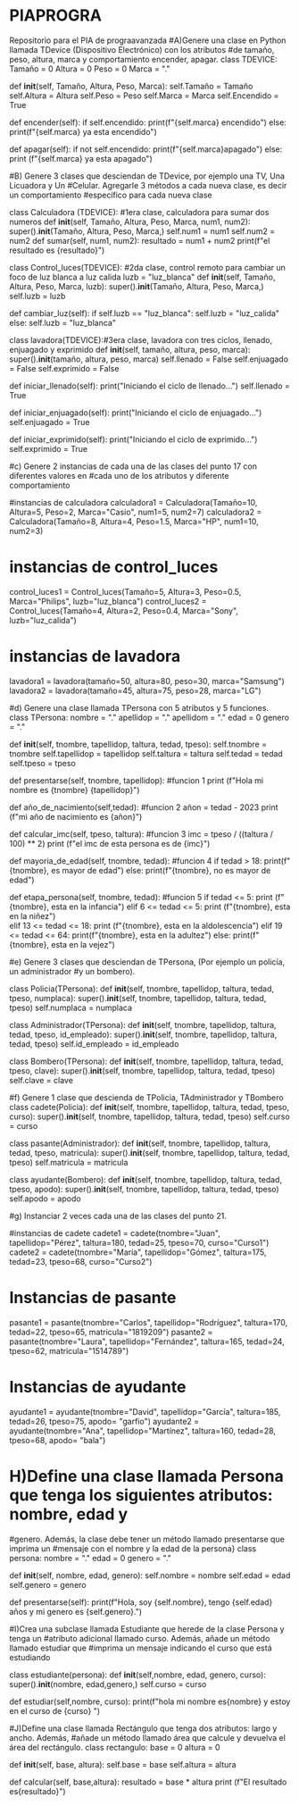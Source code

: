 # PIAPROGRA
Repositorio para el PIA de prograavanzada
#A)Genere una clase en Python llamada TDevice (Dispositivo Electrónico) con los atributos 
  #de tamaño, peso, altura, marca y comportamiento encender, apagar. 
class TDEVICE:
  Tamaño = 0
  Altura = 0 
  Peso = 0
  Marca = "."
  
  def __init__(self, Tamaño, Altura, Peso, Marca):
   self.Tamaño = Tamaño
   self.Altura = Altura
   self.Peso = Peso
   self.Marca = Marca
   self.Encendido = True
  
  def encender(self):
    if self.encendido:
        print(f"{self.marca} encendido")
    else:
        print(f"{self.marca} ya esta encendido")
  
  def apagar(self):
    if not self.encendido:
        print(f"{self.marca}apagado")
    else:
        print (f"{self.marca} ya esta apagado")


#B) Genere 3 clases que desciendan de TDevice, por ejemplo una TV, Una Licuadora y Un 
#Celular. Agregarle 3 métodos a cada nueva clase, es decir un comportamiento 
#específico para cada nueva clase

class Calculadora (TDEVICE):  #1era clase, calculadora para sumar dos numeros
 def __init__(self, Tamaño, Altura, Peso, Marca, num1, num2):
    super().__init__(Tamaño, Altura, Peso, Marca,)
    self.num1 = num1
    self.num2 = num2
 def sumar(self, num1, num2):
        resultado = num1 + num2
        print(f"el resultado es {resultado}")  
 
class Control_luces(TDEVICE): #2da clase, control remoto para cambiar un foco de luz blanca a luz calida
 luzb = "luz_blanca"
 def __init__(self, Tamaño, Altura, Peso, Marca, luzb):
  super().__init__(Tamaño, Altura, Peso, Marca,)
  self.luzb = luzb
 
 def cambiar_luz(self):
  if self.luzb == "luz_blanca":
     self.luzb = "luz_calida"
  else:
     self.luzb = "luz_blanca"


class lavadora(TDEVICE):#3era clase, lavadora con tres ciclos, llenado, enjuagado y exprimido
 def __init__(self, tamaño, altura, peso, marca):
   super().__init__(tamaño, altura, peso, marca)
   self.llenado = False
   self.enjuagado = False
   self.exprimido = False
 
 def iniciar_llenado(self):
    print("Iniciando el ciclo de llenado...")
    self.llenado = True
 
 def iniciar_enjuagado(self):
     print("Iniciando el ciclo de enjuagado...")
     self.enjuagado = True
 
 def iniciar_exprimido(self):
     print("Iniciando el ciclo de exprimido...")
     self.exprimido = True


#c) Genere 2 instancias de cada una de las clases del punto 17 con diferentes valores en 
#cada uno de los atributos y diferente comportamiento

#instancias de calculadora
calculadora1 = Calculadora(Tamaño=10, Altura=5, Peso=2, Marca="Casio", num1=5, num2=7)
calculadora2 = Calculadora(Tamaño=8, Altura=4, Peso=1.5, Marca="HP", num1=10, num2=3)

# instancias de control_luces
control_luces1 = Control_luces(Tamaño=5, Altura=3, Peso=0.5, Marca="Philips", luzb="luz_blanca")
control_luces2 = Control_luces(Tamaño=4, Altura=2, Peso=0.4, Marca="Sony", luzb="luz_calida")

# instancias de lavadora
lavadora1 = lavadora(tamaño=50, altura=80, peso=30, marca="Samsung")
lavadora2 = lavadora(tamaño=45, altura=75, peso=28, marca="LG")



#d) Genere una clase llamada TPersona con 5 atributos y 5 funciones.  
class TPersona:
 nombre = "."
 apellidop = "."
 apellidom = "."
 edad = 0
 genero = "."

 def __init__(self, tnombre, tapellidop, taltura, tedad, tpeso):
   self.tnombre = tnombre
   self.tapellidop = tapellidop
   self.taltura = taltura
   self.tedad = tedad
   self.tpeso = tpeso
  
 def presentarse(self, tnombre, tapellidop): #funcion 1
   print (f"Hola mi nombre es {tnombre} {tapellidop}")

 def año_de_nacimiento(self,tedad): #funcion 2
   añon = tedad - 2023
   print (f"mi año de nacimiento es {añon}")

 def calcular_imc(self, tpeso, taltura): #funcion 3
   imc = tpeso / ((taltura / 100) ** 2)
   print (f"el imc de esta persona es de {imc}")

 def mayoria_de_edad(self, tnombre, tedad): #funcion 4
   if tedad > 18:
    print(f"{tnombre}, es mayor de edad")
   else:
    print(f"{tnombre}, no es mayor de edad")
   
 def etapa_persona(self, tnombre, tedad): #funcion 5
   if tedad <= 5:
    print (f"{tnombre}, esta en la infancia")
   elif 6 <= tedad <= 5:
    print (f"{tnombre}, esta en la niñez")   
   elif 13 <= tedad <= 18:
    print (f"{tnombre}, esta en la aldolescencia")
   elif 19 <= tedad <= 64:
    print(f"{tnombre}, esta en la adultez")
   else:
     print(f"{tnombre}, esta en la vejez")


#e) Genere 3 clases que desciendan de TPersona, (Por ejemplo un policía, un administrador 
#y un bombero).
     
class Policia(TPersona):
 def __init__(self, tnombre, tapellidop, taltura, tedad, tpeso, numplaca):
   super().__init__(self, tnombre, tapellidop, taltura, tedad, tpeso)
   self.numplaca = numplaca
    

class Administrador(TPersona):
 def __init__(self, tnombre, tapellidop, taltura, tedad, tpeso, id_empleado):
   super().__init__(self, tnombre, tapellidop, taltura, tedad, tpeso)
   self.id_empleado = id_empleado

class Bombero(TPersona):
  def __init__(self, tnombre, tapellidop, taltura, tedad, tpeso, clave):
   super().__init__(self, tnombre, tapellidop, taltura, tedad, tpeso)
   self.clave = clave
  


     
#f) Genere 1 clase que descienda de TPolicia, TAdministrador y TBombero
class cadete(Policia):
 def __init__(self, tnombre, tapellidop, taltura, tedad, tpeso, curso):
   super().__init__(self, tnombre, tapellidop, taltura, tedad, tpeso)
   self.curso = curso
    
class pasante(Administrador):
 def __init__(self, tnombre, tapellidop, taltura, tedad, tpeso, matricula):
   super().__init__(self, tnombre, tapellidop, taltura, tedad, tpeso)
   self.matricula = matricula

class ayudante(Bombero):
  def __init__(self, tnombre, tapellidop, taltura, tedad, tpeso, apodo):
   super().__init__(self, tnombre, tapellidop, taltura, tedad, tpeso)
   self.apodo = apodo


#g) Instanciar 2 veces cada una de las clases del punto 21.

#instancias de cadete
cadete1 = cadete(tnombre="Juan", tapellidop="Pérez", taltura=180, tedad=25, tpeso=70, curso="Curso1")
cadete2 = cadete(tnombre="María", tapellidop="Gómez", taltura=175, tedad=23, tpeso=68, curso="Curso2")

# Instancias de pasante
pasante1 = pasante(tnombre="Carlos", tapellidop="Rodríguez", taltura=170, tedad=22, tpeso=65, matricula="1819209")
pasante2 = pasante(tnombre="Laura", tapellidop="Fernández", taltura=165, tedad=24, tpeso=62, matricula="1514789")

# Instancias de ayudante
ayudante1 = ayudante(tnombre="David", tapellidop="García", taltura=185, tedad=26, tpeso=75, apodo= "garfio")
ayudante2 = ayudante(tnombre="Ana", tapellidop="Martínez", taltura=160, tedad=28, tpeso=68, apodo= "bala")



# H)Define una clase llamada Persona que tenga los siguientes atributos: nombre, edad y 
#genero. Además, la clase debe tener un método llamado presentarse que imprima un 
#mensaje con el nombre y la edad de la persona}
class persona:
 nombre = "."
 edad = 0
 genero = "."
      
 def __init__(self, nombre, edad, genero):
  self.nombre = nombre
  self.edad = edad
  self.genero = genero
      
 def presentarse(self):
  print(f"Hola, soy {self.nombre}, tengo {self.edad} años y mi genero es {self.genero}.")


#I)Crea una subclase llamada Estudiante que herede de la clase Persona y tenga un 
#atributo adicional llamado curso. Además, añade un método llamado estudiar que 
#imprima un mensaje indicando el curso que está estudiando

class estudiante(persona):
 def __init__(self,nombre, edad, genero, curso):
  super().__init__(nombre, edad,genero,)
  self.curso = curso
 
 def estudiar(self,nombre, curso):
   print(f"hola mi nombre es{nombre} y estoy en el curso de {curso} ")




#J)Define una clase llamada Rectángulo que tenga dos atributos: largo y ancho. Además, 
#añade un método llamado área que calcule y devuelva el área del rectángulo.
 class rectangulo:
  base = 0
  altura = 0
 
 def __init__(self, base, altura):
  self.base = base
  self.altura = altura
 
 def calcular(self, base,altura):
  resultado = base * altura
  print (f"El resultado es{resultado}")
